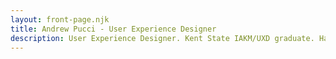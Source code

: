```yaml
---
layout: front-page.njk
title: Andrew Pucci - User Experience Designer
description: User Experience Designer. Kent State IAKM/UXD graduate. Has worked at a startup and a Fortune 500 enterprise.
---
```

